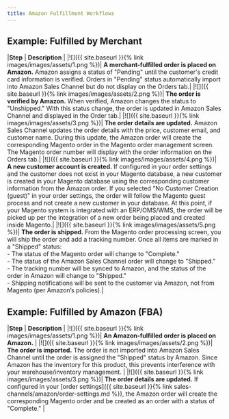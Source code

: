 ```yaml
---
title: Amazon Fulfillment Workflows
---
```



## Example: Fulfilled by Merchant

|**Step** | **Description** |
|![]({{ site.baseurl }}{% link images/images/assets/1.png %})| **A merchant-fulfilled order is placed on Amazon.** Amazon assigns a status of "Pending" until the customer's credit card information is verified. Orders in "Pending" status automatically import into Amazon Sales Channel but do not display on the Orders tab.|
|![]({{ site.baseurl }}{% link images/images/assets/2.png %})| **The order is verified by Amazon.** When verified, Amazon changes the status to "Unshipped." With this status change, the order is updated in Amazon Sales Channel and displayed in the Order tab.|
|![]({{ site.baseurl }}{% link images/images/assets/3.png %})| **The order details are updated.** Amazon Sales Channel updates the order details with the price, customer email, and customer name. During this update, the Amazon order will create the corresponding Magento order in the Magento order management screen. The Magento order number will display with the order information on the Orders tab.|
|![]({{ site.baseurl }}{% link images/images/assets/4.png %})| **A new customer account is created.** If configured in your order settings and the customer does not exist in your Magento database, a new customer is created in your Magento database using the corresponding customer information from the Amazon order. If you selected "No Customer Creation (guest)" in your order settings, the order will follow the Magento guest process and not create a new customer in your database. At this point, if your Magento system is integrated with an ERP/OMS/WMS, the order will be picked up per the integration of a new order being placed and created inside Magento.|
|![]({{ site.baseurl }}{% link images/images/assets/5.png %})| **The order is shipped.** From the Magento order processing screen, you will ship the order and add a tracking number. Once all items are marked in a "Shipped" status:<br/>- The status of the Magento order will change to "Complete."<br/>- The status of the Amazon Sales Channel order will change to "Shipped."<br/>- The tracking number will be synced to Amazon, and the status of the order in Amazon will change to "Shipped."<br/>- Shipping notifications will be sent to the customer via Amazon, not from Magento (per Amazon’s policies).|

## Example: Fulfilled by Amazon (FBA) 

|**Step** | **Description** |
|![]({{ site.baseurl }}{% link images/images/assets/1.png %})| **An Amazon-fulfilled order is placed on Amazon.** |
|![]({{ site.baseurl }}{% link images/images/assets/2.png %})| **The order is imported.** The order is not imported into Amazon Sales Channel until the order is assigned the "Shipped" status by Amazon. Since Amazon has the inventory for this product, this prevents interference with your warehouse/inventory management. |
|![]({{ site.baseurl }}{% link images/images/assets/3.png %})| **The order details are updated.** If configured in your [order settings]({{ site.baseurl }}{% link sales-channels/amazon/order-settings.md %}), the Amazon order will create the corresponding Magento order and be created as an order with a status of "Complete." |
